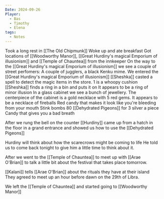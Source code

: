 ```yaml
---
Date: 2024-09-26
Player:
  - Bas
  - Timothy
  - Elena
tags:
  - Notes
---
```

Took a long rest in [[The Old Chipmunk]]
Woke up and ate breakfast
Got locations of [[Woodworthy Manor]], [[Great Hurdiny's magical Emporium of illusionism]] and [[Temple of Chauntea]] from the innkeeper
On the way to the [[Great Hurdiny's magical Emporium of illusionism]] we see a couple of street perfomers: A couple of jugglers, a black Kenku mime.
We entered the [[Great Hurdiny's magical Emporium of illusionism]]
[[Sheshka]] casted a spell to detect the magic items in the store.
1 is a whoopy cushion
[[Sheshka]] finds a ring in a bin and puts it on
It appears to be a ring of minor illusion
In a glass cabinet we see a bunch of jewellery.
The centerpiece of the cabinet is a gold necklace with 5 red gems. It appears to be a necklace of fireballs
Red candy that makes it look like you're bleeding from your mouth
Stink bombs 
80 [[Dehydrated Pigeons]]  for 3 silver a piece
Candy that gives you a bad breath

After we rung the bell on the counter [[Hurdiny]] came up from a hatch in the floor in a grand entrance and showed us how to use the [[Dehydrated Pigeons]]

Hurdiny will think about how the scarecrows might be coming to life
He told us to come back tonight to give him a little time to think about it.

After we went to the [[Temple of Chauntea]] to meet up with [[Arae O'Brian]] to talk a little bit about the festival that takes place tomorrow.

[[Kalani]] tells [[Arae O'Brian]] about the rituals they have at their island
They agreed to meet up an hour before dawn on the 29th of Libra.

We left the [[Temple of Chauntea]] and started going to [[Woodworthy Manor]]
